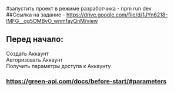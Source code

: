 #запустить проект в режиме разработчика - npm run dev  
##Ссылка на задание - https://drive.google.com/file/d/1JYn6218-lMFG__og5OMBvO_wnmfayQnM/view  
  
## Перед начало:  
Создать Аккаунт  
Авторизовать Аккаунт  
Получить параметры доступа к Аккаунту  
### https://green-api.com/docs/before-start/#parameters